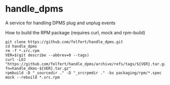# handle_dpms
A service for handling DPMS plug and unplug events

How to build the RPM package (requires curl, mock and rpm-build)
```
git clone https://github.com/felfert/handle_dpms.git
cd handle_dpms
rm -f *.src.rpm
VER=$(git describe --abbrev=0 --tags)
curl -LOJ "https://github.com/felfert/handle_dpms/archive/refs/tags/${VER}.tar.gz?fn=handle_dkms-${VER}.tar.gz"
rpmbuild -D "_sourcedir ." -D "_srcrpmdir ." -bs packaging/rpm/*.spec
mock --rebuild *.src.rpm
```
